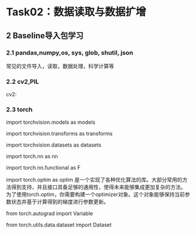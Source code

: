 # Task02：数据读取与数据扩增
## 2 Baseline导入包学习
### 2.1 pandas,numpy,os, sys, glob, shutil, json
常见的文件导入，读取，数据处理，科学计算等
### 2.2 cv2,PIL
cv2:
### 2.3 torch
import torchvision.models as models


import torchvision.transforms as transforms 


import torchvision.datasets as datasets 


import torch.nn as nn 


import torch.nn.functional as F

import torch.optim as optim 
是一个实现了各种优化算法的库。大部分常用的方法得到支持，并且接口具备足够的通用性，使得未来能够集成更加复杂的方法。<br/>
为了使用torch.optim，你需要构建一个optimizer对象。这个对象能够保持当前参数状态并基于计算得到的梯度进行参数更新。

from torch.autograd import Variable 


from torch.utils.data.dataset  import Dataset






